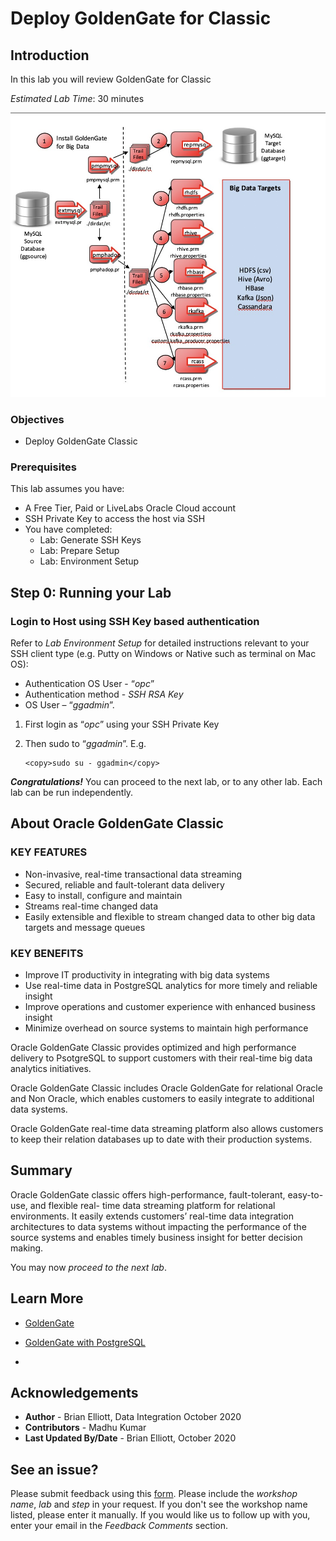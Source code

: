 # Deploy GoldenGate for Classic

## Introduction

In this lab you will review GoldenGate for Classic

*Estimated Lab Time*:  30 minutes

  ![](./images/image110_1.png " ")

### Objectives
- Deploy GoldenGate Classic

### Prerequisites
This lab assumes you have:
- A Free Tier, Paid or LiveLabs Oracle Cloud account
- SSH Private Key to access the host via SSH
- You have completed:
    - Lab: Generate SSH Keys
    - Lab: Prepare Setup
    - Lab: Environment Setup

## **Step 0:** Running your Lab
### Login to Host using SSH Key based authentication
Refer to *Lab Environment Setup* for detailed instructions relevant to your SSH client type (e.g. Putty on Windows or Native such as terminal on Mac OS):
  - Authentication OS User - “*opc*”
  - Authentication method - *SSH RSA Key*
  - OS User – “*ggadmin*”.

1. First login as “*opc*” using your SSH Private Key

2. Then sudo to “*ggadmin*”. E.g.

    ```
    <copy>sudo su - ggadmin</copy>
    ```

***Congratulations!*** You can proceed to the next lab, or to any other lab. Each lab can be run independently.

## About Oracle GoldenGate Classic

### KEY FEATURES

  - Non-invasive, real-time transactional data streaming
  - Secured, reliable and fault-tolerant data delivery
  - Easy to install, configure and maintain
  - Streams real-time changed data
  - Easily extensible and flexible to stream changed data to other big data targets and message queues

### KEY BENEFITS

  - Improve IT productivity in integrating with big data systems
  - Use real-time data in PostgreSQL analytics for more timely and reliable insight
  - Improve operations and customer experience with enhanced business insight
  - Minimize overhead on source systems to maintain high performance

Oracle GoldenGate Classic provides optimized and high performance delivery to PsotgreSQL to support customers with their real-time big data analytics initiatives.

Oracle GoldenGate Classic includes Oracle GoldenGate for relational Oracle and Non Oracle, which enables customers to easily integrate to additional data systems.

Oracle GoldenGate real-time data streaming platform also allows customers to keep their relation databases up to date with their production systems.

## Summary

Oracle GoldenGate classic offers high-performance, fault-tolerant, easy-to-use, and flexible real- time data streaming platform for relational environments. It easily extends customers’ real-time data
integration architectures to data systems without impacting the performance of the source systems and enables timely business insight for better decision making.

You may now *proceed to the next lab*.

## Learn More

* [GoldenGate](https://www.oracle.com/middleware/data-integration/goldengate/")

* [GoldenGate with PostgreSQL](https://docs.oracle.com/en/middleware/goldengate/core/19.1/gghdb/using-oracle-goldengate-postgresql.html/")
* 
## Acknowledgements
* **Author** - Brian Elliott, Data Integration  October 2020
* **Contributors** - Madhu Kumar
* **Last Updated By/Date** - Brian Elliott, October 2020


## See an issue?
Please submit feedback using this [form](https://apexapps.oracle.com/pls/apex/f?p=133:1:::::P1_FEEDBACK:1). Please include the *workshop name*, *lab* and *step* in your request.  If you don't see the workshop name listed, please enter it manually. If you would like us to follow up with you, enter your email in the *Feedback Comments* section.
